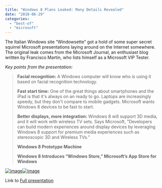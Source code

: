 ```yaml
---
title: "Windows 8 Plans Leaked: Many Details Revealed"
date: "2010-06-29"
categories: 
  - "best-of"
  - "microsoft"
---
```


The Italian Windows site “Windowsette” got a hold of some super secret squirrel Microsoft presentations laying around on the Internet somewhere. The original leak comes from the Microsoft Journal, an enthusiast blog written by Francisco Martin, who lists himself as a Microsoft VIP Tester.

_Key points from the presentation:_

> **Facial recognition:** A Windows computer will know who is using it based on facial recognition technology.
> 
> **Fast start time:** One of the great things about smartphones and the iPad is that it's always on an ready to go. Laptops are increasingly speedy, but they don't compare to mobile gadgets. Microsoft wants Windows 8 devices to be fast to start.
> 
> **Better displays, more integration:** Windows 8 will support 3D media, and it will work with wireless TV sets. Says Microsoft, "Developers can build modern experiences around display devices by leveraging Windows 8 support for premium media experiences such as stereoscopic 3D and Wireless TVs.”
> 
> **Windows 8 Prototype Machine**
> 
> **Windows 8 Introduces “Windows Store,” Microsoft’s App Store for Windows**

  
[![image](images/image%5B11%5D.png "image")![image](http://lh3.ggpht.com/_40bmzDo_mBs/TCmVdWS0tfI/AAAAAAAABQA/XNa0iNCnC9A/image_thumb%5B5%5D.png?imgmax=800 "image")](http://lh5.ggpht.com/_40bmzDo_mBs/TCmVaws8BvI/AAAAAAAABP0/idJy_ZqAgTo/s1600-h/image%5B7%5D.png)

  

Link to [Full presentation](http://msftkitchen.com/2010/06/windows-8-plans-leaked-numerous-details-revealed.html)
